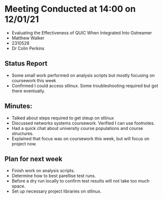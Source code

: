 # Meeting Conducted at 14:00 on 12/01/21

* Evaluating the Effectiveness of QUIC When Integrated Into Gstreamer
* Matthew Walker
* 2310528
* Dr Colin Perkins


## Status Report

* Some small work performed on analysis scripts but mostly focusing on coursework this week
* Confirmed I could access stlinux. Some troubleshooting required but got there eventually.

## Minutes:

* Talked about steps required to get steup on stlinux
* Discussed networks systems coursework. Verified I can use footnotes.
* Had a quick chat about university course populations and course structures.
* Explained that focus was on coursework this week, but will focus on project now.

## Plan for next week

- Finish work on analysis scripts. 
- Determine how to best parellise test runs.
- Before a dry run locally to confirm test results will not take too much space.
- Set up necessary project libraries on stlinux.




